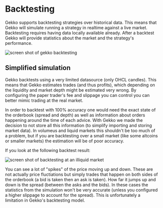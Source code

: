 # Backtesting

Gekko supports backtesting strategies over historical data. This means that Gekko will simulate running a strategy in realtime against a live market. Backtesting requires having data locally available already. After a backtest Gekko will provide statistics about the market and the strategy's performance.

![screen shot of gekko backtesting](https://cloud.githubusercontent.com/assets/969743/24838718/8c790a86-1d45-11e7-99ae-e7e551cb40cb.png)

## Simplified simulation

Gekko backtests using a very limited datasource (only OHCL candles). This means that Gekko estimates trades (and thus profits), which depending on the liquidity and market depth might be estimated very wrong. By configuring the paper trader's fee and slippage you can control you can better mimic trading at the real market.

In order to backtest with 100% accuracy one would need the exact state of the orderbook (spread and depth) as well as information about orders happening around the time of each advice. With Gekko we made the decision to not store all this information (to simplify importing and storing market data). In volumeus and liquid markets this shouldn't be too much of a problem, but if you are backtesting over a small market (like some altcoins or smaller markets) the estimation will be of poor accuracy.

If you look at the following backtest result:

![screen shot of backtesting at an illiquid market](https://cloud.githubusercontent.com/assets/969743/24840243/8f307022-1d61-11e7-9964-e6614d7433ea.png)

You can see a lot of "spikes" of the price moving up and down. These are not actually price fluctiations but simply trades that happen on both sides of the orderbook (a bid is taken then an ask is taken). How far it jumps up and down is the spread (between the asks and the bids). In these cases the statistics from the simulation won't be very accurate (unless you configured a higher slippage to account for the spread). This is unfortunately a limitation in Gekko's backtesting model.